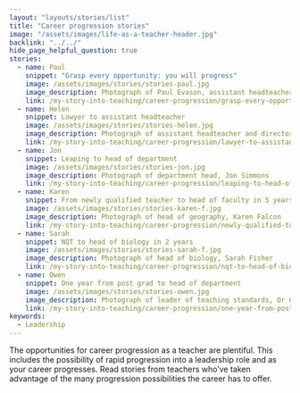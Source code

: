```yaml
---
layout: "layouts/stories/list"
title: "Career progression stories"
image: "/assets/images/life-as-a-teacher-header.jpg"
backlink: "../../"
hide_page_helpful_question: true
stories:
  - name: Paul
    snippet: "Grasp every opportunity: you will progress"
    image: /assets/images/stories/stories-paul.jpg
    image_description: Photograph of Paul Evason, assistant headteacher
    link: /my-story-into-teaching/career-progression/grasp-every-opportunity
  - name: Helen
    snippet: Lawyer to assistant headteacher
    image: /assets/images/stories/stories-helen.jpg
    image_description: Photograph of assistant headteacher and director, Helen Winter
    link: /my-story-into-teaching/career-progression/lawyer-to-assistant-teacher
  - name: Jon
    snippet: Leaping to head of department
    image: /assets/images/stories/stories-jon.jpg
    image_description: Photograph of department head, Jon Simmons
    link: /my-story-into-teaching/career-progression/leaping-to-head-of-department
  - name: Karen
    snippet: From newly qualified teacher to head of faculty in 5 years
    image: /assets/images/stories/stories-karen-f.jpg
    image_description: Photograph of head of geography, Karen Falcon
    link: /my-story-into-teaching/career-progression/newly-qualified-to-head-of-faculty
  - name: Sarah
    snippet: NQT to head of biology in 2 years
    image: /assets/images/stories/stories-sarah-f.jpg
    image_description: Photograph of head of biology, Sarah Fisher
    link: /my-story-into-teaching/career-progression/nqt-to-head-of-biology
  - name: Owen
    snippet: One year from post grad to head of department
    image: /assets/images/stories/stories-owen.jpg
    image_description: Photograph of leader of teaching standards, Dr Owen Mather
    link: /my-story-into-teaching/career-progression/one-year-from-post-grad-to-hod
keywords:
  - Leadership
---
```


The opportunities for career progression as a teacher are plentiful. This includes the possibility of rapid progression into a leadership role and as your career progresses.  Read stories from teachers who’ve taken advantage of the many progression possibilities the career has to offer.
